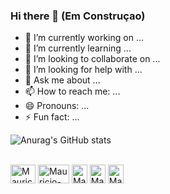 ### Hi there 👋 (Em Construçao)

- 🔭 I’m currently working on ...
- 🌱 I’m currently learning ...
- 👯 I’m looking to collaborate on ...
- 🤔 I’m looking for help with ...
- 💬 Ask me about ...
- 📫 How to reach me: ...
- 😄 Pronouns: ...
- ⚡ Fun fact: ...

![Anurag's GitHub stats](https://github-readme-stats.vercel.app/api?username=mauricioinhaia&show_icons=true&theme=dracula)

<div style="display: inline_block"><br>
  <img align="center" alt="Mauricio-Java" height="30" width="40" src="https://raw.githubusercontent.com/jmnote/z-icons/master/svg/java.svg">
  <img align="center" alt="Mauricio-SpringBoot" height="30" width="50" src="https://user-images.githubusercontent.com/33158051/103466606-760a4000-4d14-11eb-9941-2f3d00371471.png">
  <img align="center" alt="Mauricio-Angular" height="30" width="25" src="https://cdn.freebiesupply.com/logos/large/2x/angular-icon-logo-png-transparent.png">
  <img align="center" alt="Mauricio-Node" height="30" width="25" src="https://brandslogos.com/wp-content/uploads/images/large/nodejs-icon-logo.png">
  <img align="center" alt="Mauricio-React" height="30" width="25" src="https://brandslogos.com/wp-content/uploads/images/large/react-logo.png">
</div>
  
